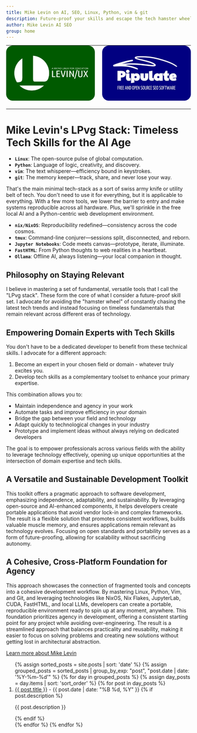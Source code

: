 ```yaml
---
title: Mike Levin on AI, SEO, Linux, Python, vim & git
description: Future-proof your skills and escape the tech hamster wheel with Linux, Python, vim & git (LPvg) including NixOS, Jupyter, FastHTML and an AI stack to resist obsolescence.
author: Mike Levin AI SEO
group: home
---
```


<div class="center-table">
    <table class="logos" style="margin: 0 auto;">
        <tr>
            <td style="background-color: transparent; padding: 0vw 0vw 2vw 0vw; width: 48%;"><img src="/assets/logo/Levinux.PNG" border=0 /></td>
            <td style="background-color: transparent;"> </td>
            <td style="background-color: transparent; padding: 0vw 0vw 2vw 0vw; width: 48%;"><img src="/assets/logo/Pipulate.PNG" border=0 /></td>
        </tr>
    </table>
</div>

# Mike Levin's LPvg Stack: Timeless Tech Skills for the AI Age

- **`Linux`**: The open-source pulse of global computation.
- **`Python`**: Language of logic, creativity, and discovery.
- **`vim`**: The text whisperer—efficiency bound in keystrokes.
- **`git`**: The memory keeper—track, share, and never lose your way.

That's the main minimal tech-stack as a sort of swiss army knife or utility belt of tech. You don't need to use it for everything, but it is applicable to everything. With a few more tools, we lower the barrier to entry and make systems reproducible across all hardware. Plus, we'll sprinkle in the free local AI and a Python-centric web development environment.

- **`nix/NixOS`**: Reproducibility redefined—consistency across the code cosmos.
- **`tmux`**: Command-line conjurer—sessions split, disconnected, and reborn.
- **`Jupyter Notebooks`**: Code meets canvas—prototype, iterate, illuminate.
- **`FastHTML`**: From Python thoughts to web realities in a heartbeat.
- **`Ollama`**: Offline AI, always listening—your local companion in thought.

## Philosophy on Staying Relevant

I believe in mastering a set of fundamental, versatile tools that I call the "LPvg stack". These form the core of what I consider a future-proof skill set. I advocate for avoiding the "hamster wheel" of constantly chasing the latest tech trends and instead focusing on timeless fundamentals that remain relevant across different eras of technology.

## Empowering Domain Experts with Tech Skills

You don't have to be a dedicated developer to benefit from these technical skills. I advocate for a different approach:

1. Become an expert in your chosen field or domain - whatever truly excites you.
2. Develop tech skills as a complementary toolset to enhance your primary expertise.

This combination allows you to:

- Maintain independence and agency in your work
- Automate tasks and improve efficiency in your domain
- Bridge the gap between your field and technology
- Adapt quickly to technological changes in your industry
- Prototype and implement ideas without always relying on dedicated developers

The goal is to empower professionals across various fields with the ability to leverage technology effectively, opening up unique opportunities at the intersection of domain expertise and tech skills.

## A Versatile and Sustainable Development Toolkit

This toolkit offers a pragmatic approach to software development, emphasizing independence, adaptability, and sustainability. By leveraging open-source and AI-enhanced components, it helps developers create portable applications that avoid vendor lock-in and complex frameworks. The result is a flexible solution that promotes consistent workflows, builds valuable muscle memory, and ensures applications remain relevant as technology evolves. Focusing on open standards and portability serves as a form of future-proofing, allowing for scalability without sacrificing autonomy.

## A Cohesive, Cross-Platform Foundation for Agency

This approach showcases the connection of fragmented tools and concepts into a cohesive development workflow. By mastering Linux, Python, Vim, and Git, and leveraging technologies like NixOS, Nix Flakes, JupyterLab, CUDA, FastHTML, and local LLMs, developers can create a portable, reproducible environment ready to spin up at any moment, anywhere. This foundation prioritizes agency in development, offering a consistent starting point for any project while avoiding over-engineering. The result is a streamlined approach that balances practicality and reusability, making it easier to focus on solving problems and creating new solutions without getting lost in architectural abstraction.

[Learn more about Mike Levin](/about)

<ol>
  {% assign sorted_posts = site.posts | sort: 'date' %}
  {% assign grouped_posts = sorted_posts | group_by_exp: "post", "post.date | date: '%Y-%m-%d'" %}
  {% for day in grouped_posts %}
    {% assign day_posts = day.items | sort: 'sort_order' %}
    {% for post in day_posts %}
      <li>
        <a href="{{ post.url }}">{{ post.title }}</a>
        - <span>{{ post.date | date: "%B %d, %Y" }}</span>
        {% if post.description %}
          <p>{{ post.description }}</p>
        {% endif %}
      </li>
    {% endfor %}
  {% endfor %}
</ol>
